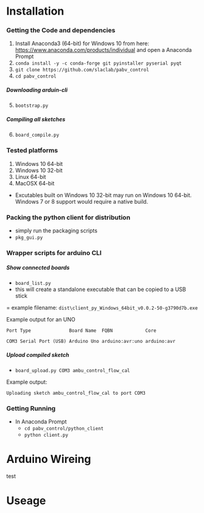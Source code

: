 # Installation
### Getting the Code and dependencies
1. Install Anaconda3 (64-bit) for Windows 10 from here:
   https://www.anaconda.com/products/individual
and open a Anaconda Prompt
2. `conda install -y -c conda-forge git pyinstaller pyserial pyqt`
3. `git clone https://github.com/slaclab/pabv_control`
4. `cd pabv_control`
##### Downloading arduin-cli
5. `bootstrap.py`
##### Compiling all sketches
6. `board_compile.py`

### Tested platforms
1.    Windows 10 64-bit
2.    Windows 10 32-bit
3.    Linux 64-bit
4.    MacOSX 64-bit

- Excutables built on Windows 10 32-bit may run on Windows 10 64-bit. Windows 7 or 8 support would require a native build.

### Packing the python client for distribution
- simply run the packaging scripts
- `pkg_gui.py`

### Wrapper scripts for arduino CLI

##### Show connected boards
- `board_list.py`
- this will create a standalone executable that can be copied to a USB stick

= example filename: `dist\client_py_Windows_64bit_v0.0.2-50-g3790d7b.exe`

Example output for an UNO

`Port Type              Board Name  FQBN            Core`

`COM3 Serial Port (USB) Arduino Uno arduino:avr:uno arduino:avr`

##### Upload compiled sketch
- `board_upload.py COM3 ambu_control_flow_cal`

Example output:

`Uploading sketch ambu_control_flow_cal to port COM3`

### Getting Running
- In Anaconda Prompt  
  - `cd pabv_control/python_client`  
  - `python client.py`  

# Arduino Wireing
test

# Useage
